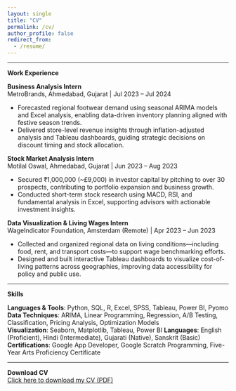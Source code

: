 ```yaml
---
layout: single
title: "CV"
permalink: /cv/
author_profile: false
redirect_from:
  - /resume/
---
```


---
**Work Experience**

**Business Analysis Intern**                                                                                                                                                                                                                                                 
MetroBrands, Ahmedabad, Gujarat | Jul 2023 – Jul 2024

- Forecasted regional footwear demand using seasonal ARIMA models and Excel analysis, enabling data-driven inventory planning aligned with festive season trends.
- Delivered store-level revenue insights through inflation-adjusted analysis and Tableau dashboards, guiding strategic decisions on discount timing and stock allocation.

**Stock Market Analysis Intern**                                                                                                                                                                                                                                              
Motilal Oswal, Ahmedabad, Gujarat | Jun 2023 – Aug 2023

- Secured ₹1,000,000 (~£9,000) in investor capital by pitching to over 30 prospects, contributing to portfolio expansion and business growth.
- Conducted short-term stock research using MACD, RSI, and fundamental analysis in Excel, supporting advisors with actionable investment insights.

**Data Visualization & Living Wages Intern**                                                                                                                                                                                                                                  
WageIndicator Foundation, Amsterdam (Remote) | Apr 2023 – Jun 2023

- Collected and organized regional data on living conditions—including food, rent, and transport costs—to support wage benchmarking efforts.
- Designed and built interactive Tableau dashboards to visualize cost-of-living patterns across geographies, improving data accessibility for policy and public use.

---

**Skills**      

**Languages & Tools**: Python, SQL, R, Excel, SPSS, Tableau, Power BI, Pyomo                                                                                                                                                                                               **Data Techniques**: ARIMA, Linear Programming, Regression, A/B Testing, Classification, Pricing Analysis, Optimization Models                                                                                                                                             
                                                                                                                                                                                                                                                                       **Visualization**: Seaborn, Matplotlib, Tableau, Power BI                                                                                                                                                                                                                  **Languages**: English (Proficient), Hindi (Intermediate), Gujarati (Native), Sanskrit (Basic)                                                                                                                                                                             **Certifications**: Google App Developer, Google Scratch Programming, Five-Year Arts Proficiency Certificate                                                                                                                                                               

---

**Download CV**                                                                                                                                                                                                                                                              
[Click here to download my CV (PDF)](/Rishika_Agarwal_CV.pdf)

